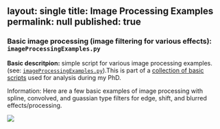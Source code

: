 layout: single
title: Image Processing Examples
permalink: null
published: true
---



### Basic image processing (image filtering for various effects): `imageProcessingExamples.py`


**Basic descritpion:** simple script for various image processing examples. (see: [`imageProcessingExamples.py`](https://github.com/richkylet/analysis-tools/blob/gh-pages/imageProcessingExamples.py)).This is part of a [collection of basic scripts](https://github.com/richkylet/analysis-tools) used for analysis during my PhD. 

Information: Here are a few basic examples of image processing with  spline, convolved, and guassian type filters for edge, shift, and blurred effects/processing. 

![]({{site.baseurl}}https://github.com/richkylet/analysis-tools/blob/gh-pages/images/imageProcess.jpeg?raw=true)
